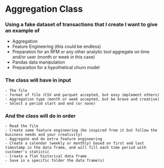 
# Aggregation Class

### Using a fake dataset of transactions that I create I want to give an example of

- Aggregation
- Feature Engineering (this could be endless)
- Preparation for an RFM or any other analytic tool aggregate on time and/or user (month or week in this case)
- Pandas data manipulation
- Preparation for a hypothetical churn model

### The class will have in input
    - The file
    - format of file (CSV and parquet accepted, but easy implement others)
    - Aggregation type (month or week accepted, but be brave and creative)
    - Select a period start and end (or none)

### And the class will do in order
    - Read the file
    - Create some feature engineering (be inspired from it but follow the business needs and your creativity)
    - Aggregate and do extra feature engineering
    - Create a calendar (weekly or monthly) based on first and last timestamp in the data frame, and will fill each time period with customer's statistic
    - Create a flat historical data frame
    - Save in a specific folder the data frame(s)
